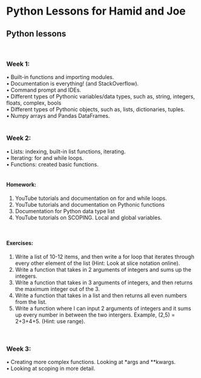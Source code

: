 # **Python Lessons for Hamid and Joe**<br/>
## Python lessons<br/>
<br/>

### Week 1:<br/>
•	Built-in functions and importing modules.<br/>
•	Documentation is everything! (and StackOverflow).<br/>
•	Command prompt and IDEs.<br/>
•	Different types of Pythonic variables/data types, such as, string, integers, floats, complex, bools<br/>
•	Different types of Pythonic objects, such as, lists, dictionaries, tuples.<br/>
•	Numpy arrays and Pandas DataFrames.<br/>
<br/>

### Week 2:<br/>
•	Lists: indexing, built-in list functions, iterating.<br/>
•	Iterating: for and while loops.<br/>
•	Functions: created basic functions. <br/>
<br/>

#### Homework: <br/>
1.	YouTube tutorials and documentation on for and while loops.<br/>
2.	YouTube tutorials and documentation on Pythonic functions<br/>
3.	Documentation for Python data type list<br/>
4.	YouTube tutorials on SCOPING. Local and global variables.<br/>
<br/>

#### Exercises: <br/>
1.	Write a list of 10-12 items, and then write a for loop that iterates through every other element of the list (Hint: Look at slice notation online).<br/>
2.	Write a function that takes in 2 arguments of integers and sums up the integers.<br/>
3.	Write a function that takes in 3 arguments of integers, and then returns the maximum integer out of the 3.<br/>
4.	Write a function that takes in a list and then returns all even numbers from the list.<br/>
5.	Write a function where I can input 2 arguments of integers and it sums up every number in between the two intergers. Example, (2,5) = 2+3+4+5. (Hint: use range).<br/>
<br/>

### Week 3:<br/>
•	Creating more complex functions. Looking at *args and **kwargs. <br/>
•	Looking at scoping in more detail. <br/>
